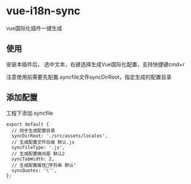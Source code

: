 # vue-i18n-sync
vue国际化插件一键生成

## 使用
安装本插件后， 选中文本，右键选择生成Vue国际化配置，支持快捷键cmd+r

注意使用前需要先配置.syncfile文件syncDirRoot，指定生成的配置目录
## 添加配置

工程下添加.syncfile
```
export default {
  // 同步生成配置目录
  syncDirRoot: './src/assets/locales',
  // 生成配置文件后缀 默认.js
  syncFileType: '.js',
  // 生成配置做间距 默认2
  syncTabWidth: 2,
  // 生成配置属性字符串 默认'
  syncQuotes: '\'',
};
```




